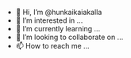 - 👋 Hi, I’m @hunkaikaiakalla
- 👀 I’m interested in ...
- 🌱 I’m currently learning ...
- 💞️ I’m looking to collaborate on ...
- 📫 How to reach me ...

<!---
hunkaikaiakalla/hunkaikaiakalla is a ✨ special ✨ repository because its `README.md` (this file) appears on your GitHub profile.
You can click the Preview link to take a look at your changes.
--->
